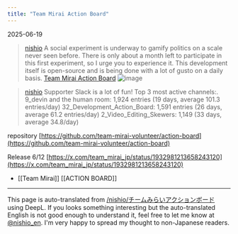 ```yaml
---
title: "Team Mirai Action Board"
---
```


2025-06-19
> [nishio](https://x.com/nishio/status/1935690627821506597) A social experiment is underway to gamify politics on a scale never seen before. There is only about a month left to participate in this first experiment, so I urge you to experience it. This development itself is open-source and is being done with a lot of gusto on a daily basis.
>  [Team Mirai Action Board](https://action.team-mir.ai/sign-up?ref=JypcVNEk)
>  ![image](https://gyazo.com/39bfaa823fd899c8bf2426bf8e301a1c/thumb/1000)

> [nishio](https://x.com/nishio/status/1935693374390227322) Supporter Slack is a lot of fun!
>  Top 3 most active channels:.
>  9_devin and the human room: 1,924 entries (19 days, average 101.3 entries/day)
>  32_Development_Action_Board: 1,591 entries (26 days, average 61.2 entries/day)
>  2_Video_Editing_Skewers: 1,149 (33 days, average 34.8/day)

repository
[https://github.com/team-mirai-volunteer/action-board](https://github.com/team-mirai-volunteer/action-board)

Release 6/12
[https://x.com/team_mirai_jp/status/1932981213658243120](https://x.com/team_mirai_jp/status/1932981213658243120)

- [[Team Mirai]]
[[ACTION BOARD]]

---
This page is auto-translated from [/nishio/チームみらいアクションボード](https://scrapbox.io/nishio/チームみらいアクションボード) using DeepL. If you looks something interesting but the auto-translated English is not good enough to understand it, feel free to let me know at [@nishio_en](https://twitter.com/nishio_en). I'm very happy to spread my thought to non-Japanese readers.